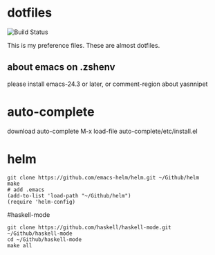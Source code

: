 dotfiles
========

![Build Status](https://travis-ci.org/moc-yuto/dotfiles.svg?branch=master)


This is my preference files.
These are almost dotfiles.

 about emacs on .zshenv
--------
please install emacs-24.3 or later, or comment-region about yasnnipet

# auto-complete
download auto-complete
M-x load-file auto-complete/etc/install.el

# helm
```
git clone https://github.com/emacs-helm/helm.git ~/Github/helm
make
# add .emacs
(add-to-list 'load-path "~/Github/helm")
(require 'helm-config)
```

#haskell-mode
```
git clone https://github.com/haskell/haskell-mode.git ~/Github/haskell-mode
cd ~/Github/haskell-mode
make all
```
